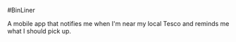 #BinLiner

A mobile app that notifies me when I'm near my local Tesco and reminds me what I should pick up.